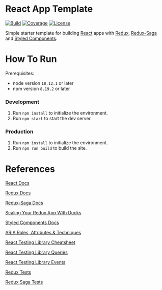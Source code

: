 # React App Template
[![Build](https://img.shields.io/github/workflow/status/tomdewildt/react-app-template/ci/master)](https://github.com/tomdewildt/react-app-template/actions?query=workflow%3Aci)
[![Coverage](https://img.shields.io/codecov/c/gh/tomdewildt/react-app-template)](https://codecov.io/gh/tomdewildt/react-app-template)
[![License](https://img.shields.io/github/license/tomdewildt/react-app-template)](https://github.com/tomdewildt/react-app-template/blob/master/LICENSE)

Simple starter template for building [React](https://reactjs.org/) apps with [Redux](https://redux.js.org/), [Redux-Saga](https://redux-saga.js.org/) and [Styled Components](https://styled-components.com/).

# How To Run

Prerequisites:
* node version ```18.12.1``` or later
* npm version ```8.19.2``` or later

### Development

1. Run ```npm install``` to initialize the environment.
2. Run ```npm start``` to start the dev server.

### Production

1. Run ```npm install``` to initialize the environment.
2. Run ```npm run build``` to build the site.

# References

[React Docs](https://reactjs.org/docs/)

[Redux Docs](https://redux.js.org/api/api-reference)

[Redux-Saga Docs](https://redux-saga.js.org/docs/api/)

[Scaling Your Redux App With Ducks](https://www.freecodecamp.org/news/scaling-your-redux-app-with-ducks-6115955638be/)

[Styled Components Docs](https://styled-components.com/docs)

[ARIA Roles, Attributes & Techniques](https://developer.mozilla.org/en-US/docs/Web/Accessibility/ARIA/ARIA_Techniques)

[React Testing Library Cheatsheet](https://testing-library.com/docs/react-testing-library/cheatsheet)

[React Testing Library Queries](https://testing-library.com/docs/dom-testing-library/api-queries)

[React Testing Library Events](https://testing-library.com/docs/dom-testing-library/api-events)

[Redux Tests](https://redux.js.org/recipes/writing-tests)

[Redux Saga Tests](http://redux-saga-test-plan.jeremyfairbank.com/)
